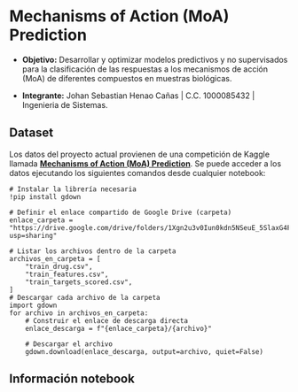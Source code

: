 # Mechanisms of Action (MoA) Prediction
+ **Objetivo:** Desarrollar y optimizar modelos predictivos y no supervisados para la clasificación de las respuestas a los mecanismos de acción (MoA) de diferentes compuestos en muestras biológicas.

+ **Integrante:** Johan Sebastian Henao Cañas | C.C. 1000085432 | Ingenieria de Sistemas.

## Dataset
Los datos del proyecto actual provienen de una competición de Kaggle llamada [**Mechanisms of Action (MoA) Prediction**](https://www.kaggle.com/competitions/lish-moa/data). Se puede acceder a los datos ejecutando los siguientes comandos desde cualquier notebook:
```
# Instalar la librería necesaria
!pip install gdown

# Definir el enlace compartido de Google Drive (carpeta)
enlace_carpeta = "https://drive.google.com/drive/folders/1Xgn2u3v0Iun0kdn5NSeuE_5SlaxG4FTO?usp=sharing"

# Listar los archivos dentro de la carpeta
archivos_en_carpeta = [
    "train_drug.csv",
    "train_features.csv",
    "train_targets_scored.csv",
]
# Descargar cada archivo de la carpeta
import gdown
for archivo in archivos_en_carpeta:
    # Construir el enlace de descarga directa
    enlace_descarga = f"{enlace_carpeta}/{archivo}"

    # Descargar el archivo
    gdown.download(enlace_descarga, output=archivo, quiet=False)
```

## Información notebook
